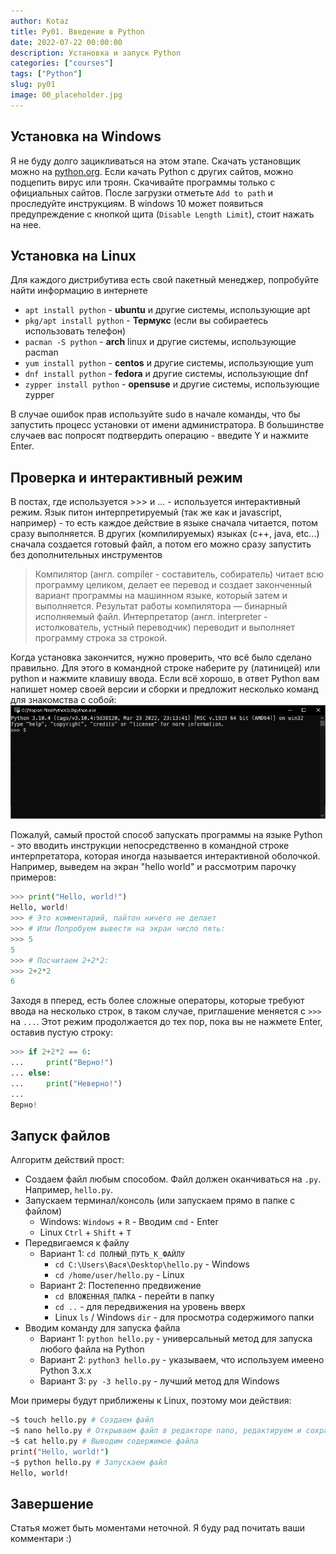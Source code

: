 ```yaml
---
author: Kotaz
title: Py01. Введение в Python
date: 2022-07-22 00:00:00
description: Установка и запуск Python
categories: ["courses"]
tags: ["Python"]
slug: py01
image: 00_placeholder.jpg
---
```



## Установка на Windows

Я не буду долго зацикливаться на этом этапе. Скачать установщик можно на [python.org](https://www.python.org/downloads/windows/). Если качать Python с других сайтов, можно подцепить вирус или троян. Скачивайте программы только с официальных сайтов. После загрузки отметьте `Add to path` и проследуйте инструкциям. В windows 10 может появиться предупреждение с кнопкой щита (`Disable Length Limit`), стоит нажать на нее.

## Установка на Linux

Для каждого дистрибутива есть свой пакетный менеджер, попробуйте найти информацию в интернете

- `apt install python` - **ubuntu** и другие системы, использующие apt
- `pkg/apt install python` - **Термукс** (если вы собираетесь использовать телефон)
- `pacman -S python` - **arch** linux и другие системы, использующие pacman
- `yum install python` - **centos** и другие системы, использующие yum
- `dnf install python` - **fedora** и другие системы, использующие dnf
- `zypper install python` - **opensuse** и другие системы, использующие zypper

В случае ошибок прав используйте sudo в начале команды, что бы запустить процесс установки от имени администратора. В большинстве случаев вас попросят подтвердить операцию - введите Y и нажмите Enter.

## Проверка и интерактивный режим

В постах, где используется >>> и ... - используется интерактивный режим. Язык питон интерпретируемый (так же как и javascript, например) - то есть каждое действие в языке сначала читается, потом сразу выполняется. В других (компилируемых) языках (c++, java, etc...) сначала создается готовый файл, а потом его можно сразу запустить без дополнительных инструментов

> Компилятор (англ. compiler - составитель, собиратель) читает всю программу целиком, делает ее перевод и создает законченный вариант программы на машинном языке, который затем и выполняется. Результат работы компилятора — бинарный исполняемый файл.
> Интерпретатор (англ. interpreter - истолкователь, устный переводчик) переводит и выполняет программу строка за строкой.

Когда установка закончится, нужно проверить, что всё было сделано правильно. Для этого в командной строке наберите py (латиницей) или python и нажмите клавишу ввода. Если всё хорошо, в ответ Python вам напишет номер своей версии и сборки и предложит несколько команд для знакомства с собой:
![Интерактивный режим](01_interactive.png)

Пожалуй, самый простой способ запускать программы на языке Python - это вводить инструкции непосредственно в командной строке интерпретатора, которая иногда называется интерактивной оболочкой. Например, выведем на экран "hello world" и рассмотрим парочку примеров:

```py
>>> print("Hello, world!")
Hello, world!
>>> # Это комментарий, пайтон ничего не делает
>>> # Или Попробуем вывести на экран число пять:
>>> 5
5
>>> # Посчитаем 2+2*2:
>>> 2+2*2
6
```

Заходя в пперед, есть более сложные операторы, которые требуют ввода на несколько строк, в таком случае, приглашение меняется с `>>>` на `...`. Этот режим продолжается до тех пор, пока вы не нажмете Enter, оставив пустую строку:

```py
>>> if 2+2*2 == 6:
...     print("Верно!")
... else:
...     print("Неверно!")
...
Верно!
```

## Запуск файлов

Алгоритм действий прост:

- Создаем файл любым способом. Файл должен оканчиваться на `.py`. Например, `hello.py`.
- Запускаем терминал/консоль (или запускаем прямо в папке с файлом)
  - Windows: `Windows` + `R` - Вводим `cmd` - Enter
  - Linux `Ctrl` + `Shift` + `T`
- Передвигаемся к файлу
  - Вариант 1: `cd ПОЛНЫЙ_ПУТЬ_К_ФАЙЛУ`
    - `cd C:\Users\Вася\Desktop\hello.py` - Windows
    - `cd /home/user/hello.py` - Linux
  - Вариант 2: Постепенно предвижение
    - `cd ВЛОЖЕННАЯ_ПАПКА` - перейти в папку
    - `cd ..` - для передвижения на уровень вверх
    - Linux `ls` / Windows `dir` - для просмотра содержимого папки
- Вводим команду для запуска файла
  - Вариант 1: `python hello.py` - универсальный метод для запуска любого файла на Python
  - Вариант 2: `python3 hello.py` - указываем, что используем имеено Python 3.x.x
  - Вариант 3: `py -3 hello.py` - лучший метод для Windows

Мои примеры будут приближены к Linux, поэтому мои действия:

```bash
~$ touch hello.py # Создаем файл
~$ nano hello.py # Открываем файл в редакторе nano, редактируем и сохраняем
~$ cat hello.py # Выводим содержимое файла
print("Hello, world!")
~$ python hello.py # Запускаем файл
Hello, world!
```

## Завершение

Статья может быть моментами неточной. Я буду рад почитать ваши комментари :)
